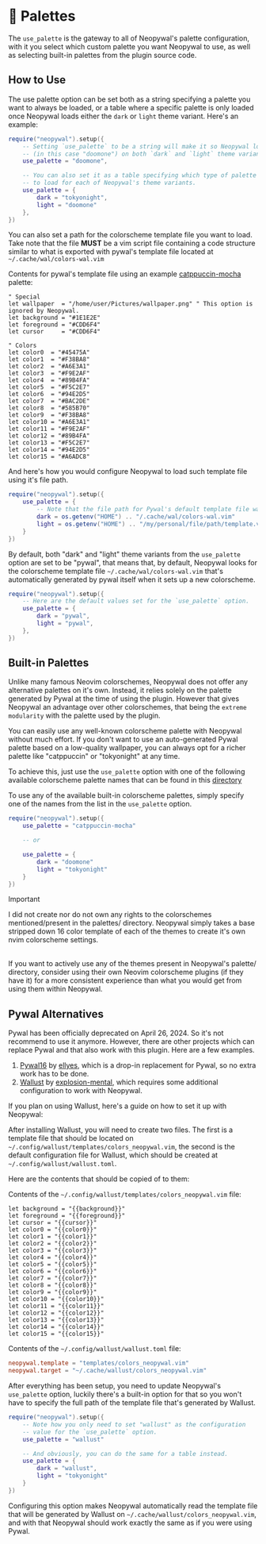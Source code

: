 # 🎨 Palettes

The `use_palette` is the gateway to all of Neopywal's palette configuration, with it you select which custom palette you want Neopywal to use, as well as selecting built-in palettes from the plugin source code.

## How to Use

The use palette option can be set both as a string specifying a palette you want to always be loaded, or a table where a specific palette is only loaded once Neopywal loads either the `dark` or `light` theme variant. Here's an example:

```lua
require("neopywal").setup({
    -- Setting `use_palette` to be a string will make it so Neopywal loads the specified palette
    -- (in this case "doomone") on both `dark` and `light` theme variants.
    use_palette = "doomone",

    -- You can also set it as a table specifying which type of palette you want
    -- to load for each of Neopywal's theme variants.
    use_palette = {
        dark = "tokyonight",
        light = "doomone"
    },
})
```

You can also set a path for the colorscheme template file you want to load. Take note that the file **MUST** be a vim script file containing a code structure similar to what is exported with pywal's template file located at `~/.cache/wal/colors-wal.vim`

Contents for pywal's template file using an example [catppuccin-mocha](https://github.com/catppuccin/catppuccin) palette:

```vim
" Special
let wallpaper  = "/home/user/Pictures/wallpaper.png" " This option is ignored by Neopywal.
let background = "#1E1E2E"
let foreground = "#CDD6F4"
let cursor     = "#CDD6F4"

" Colors
let color0  = "#45475A"
let color1  = "#F38BA8"
let color2  = "#A6E3A1"
let color3  = "#F9E2AF"
let color4  = "#89B4FA"
let color5  = "#F5C2E7"
let color6  = "#94E2D5"
let color7  = "#BAC2DE"
let color8  = "#585B70"
let color9  = "#F38BA8"
let color10 = "#A6E3A1"
let color11 = "#F9E2AF"
let color12 = "#89B4FA"
let color13 = "#F5C2E7"
let color14 = "#94E2D5"
let color15 = "#A6ADC8"
```

And here's how you would configure Neopywal to load such template file using it's file path.

```lua
require("neopywal").setup({
    use_palette = {
        -- Note that the file path for Pywal's default template file was used only for demonstration purposes.
        dark = os.getenv("HOME") .. "/.cache/wal/colors-wal.vim"
        light = os.getenv("HOME") .. "/my/personal/file/path/template.vim",
    }
})
```

By default, both "dark" and "light" theme variants from the `use_palette` option are set to be "pywal", that means that, by default, Neopywal looks for the colorscheme template file `~/.cache/wal/colors-wal.vim` that's automatically generated by pywal itself when it sets up a new colorscheme.

```lua
require("neopywal").setup({
    -- Here are the default values set for the `use_palette` option.
    use_palette = {
        dark = "pywal",
        light = "pywal",
    },
})
```

## Built-in Palettes

Unlike many famous Neovim colorschemes, Neopywal does not offer any alternative palettes on it's own. Instead, it relies solely on the palette generated by Pywal at the time of using the plugin. However that gives Neopywal an advantage over other colorschemes, that being the `extreme modularity` with the palette used by the plugin.

You can easily use any well-known colorscheme palette with Neopywal without much effort. If you don't want to use an auto-generated Pywal palette based on a low-quality wallpaper, you can always opt for a richer palette like "catppuccin" or "tokyonight" at any time.

To achieve this, just use the `use_palette` option with one of the following available colorscheme palette names that can be found in this [directory](../lua/neopywal/palettes/)

To use any of the available built-in colorscheme palettes, simply specify one of the names from the list in the `use_palette` option.

```lua
require("neopywal").setup({
    use_palette = "catppuccin-mocha"

    -- or

    use_palette = {
        dark = "doomone"
        light = "tokyonight"
    }
})
```

> [!IMPORTANT]
> I did not create nor do not own any rights to the colorschemes mentioned/present in the palettes/ directory.
> Neopywal simply takes a base stripped down 16 color template of each of the themes to create it's own nvim colorscheme settings.

\
If you want to actively use any of the themes present in Neopywal's palette/ directory, consider using their own Neovim colorscheme plugins (if they have it) for a more consistent experience than what you would get from using them within Neopywal.

## Pywal Alternatives

Pywal has been officially deprecated on April 26, 2024. So it's not recommend to use it anymore. However, there are other projects which can replace Pywal and that also work with this plugin. Here are a few examples.

1. [Pywal16](https://github.com/eylles/pywal16) by [ellyes](https://github.com/eylles), which is a drop-in replacement for Pywal, so no extra work has to be done.
2. [Wallust](https://codeberg.org/explosion-mental/wallust) by [explosion-mental](https://codeberg.org/explosion-mental), which requires some additional configuration to work with Neopywal.

If you plan on using Wallust, here's a guide on how to set it up with Neopywal:

After installing Wallust, you will need to create two files. The first is a template file that should be located on `~/.config/wallust/templates/colors_neopywal.vim`, the second is the default configuration file for Wallust, which should be created at `~/.config/wallust/wallust.toml`.

Here are the contents that should be copied of to them:

Contents of the `~/.config/wallust/templates/colors_neopywal.vim` file:

```vim
let background = "{{background}}"
let foreground = "{{foreground}}"
let cursor = "{{cursor}}"
let color0 = "{{color0}}"
let color1 = "{{color1}}"
let color2 = "{{color2}}"
let color3 = "{{color3}}"
let color4 = "{{color4}}"
let color5 = "{{color5}}"
let color6 = "{{color6}}"
let color7 = "{{color7}}"
let color8 = "{{color8}}"
let color9 = "{{color9}}"
let color10 = "{{color10}}"
let color11 = "{{color11}}"
let color12 = "{{color12}}"
let color13 = "{{color13}}"
let color14 = "{{color14}}"
let color15 = "{{color15}}"
```

Contents of the `~/.config/wallust/wallust.toml` file:

```toml
neopywal.template = "templates/colors_neopywal.vim"
neopywal.target = "~/.cache/wallust/colors_neopywal.vim"
```

After everything has been setup, you need to update Neopywal's `use_palette` option, luckily there's a built-in option for that so you won't have to specify the full path of the template file that's generated by Wallust.

```lua
require("neopywal").setup({
    -- Note how you only need to set "wallust" as the configuration
    -- value for the `use_palette` option.
    use_palette = "wallust"

    -- And obviously, you can do the same for a table instead.
    use_palette = {
        dark = "wallust",
        light = "tokyonight"
    }
})
```

Configuring this option makes Neopywal automatically read the template file that will be generated by Wallust on `~/.cache/wallust/colors_neopywal.vim`, and with that Neopywal should work exactly the same as if you were using Pywal.
